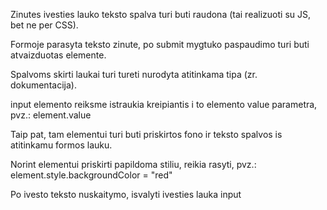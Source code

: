 Zinutes ivesties lauko teksto spalva turi buti raudona (tai realizuoti su JS, bet ne per CSS).

Formoje parasyta teksto zinute, po submit mygtuko paspaudimo turi buti atvaizduotas <span> elemente.

Spalvoms skirti laukai turi tureti nurodyta atitinkama tipa (zr. dokumentacija).

input elemento reiksme istraukia kreipiantis i to elemento value parametra, pvz.: element.value

Taip pat, tam <span> elementui turi buti priskirtos fono ir teksto spalvos is atitinkamu formos lauku.

Norint elementui priskirti papildoma stiliu, reikia rasyti, pvz.: element.style.backgroundColor = "red"

Po ivesto teksto nuskaitymo, isvalyti ivesties lauka input